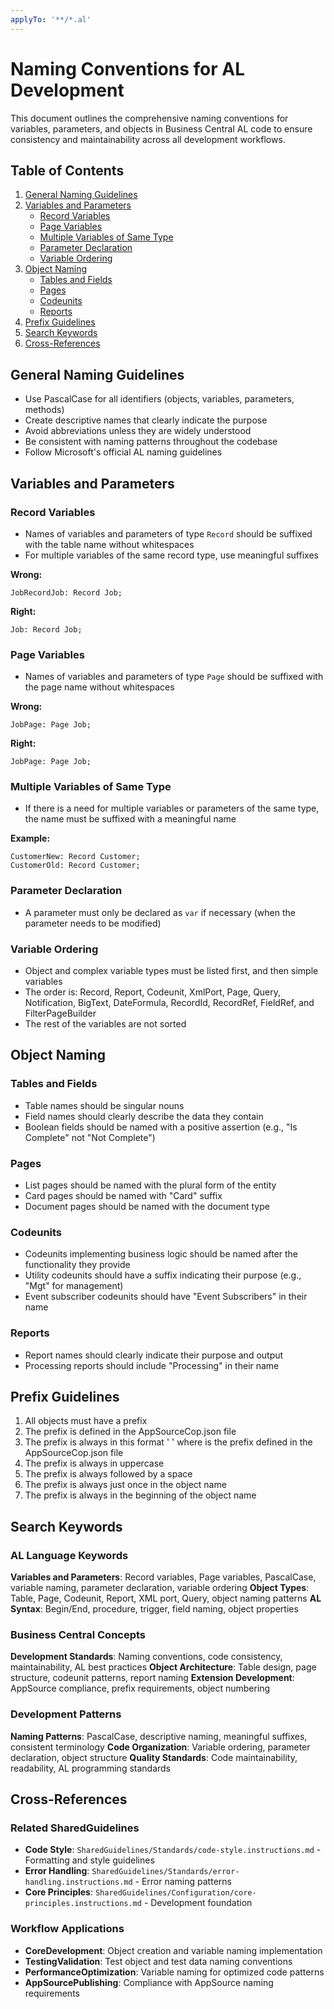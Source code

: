 ```yaml
---
applyTo: '**/*.al'
---
```

# Naming Conventions for AL Development

This document outlines the comprehensive naming conventions for variables, parameters, and objects in Business Central AL code to ensure consistency and maintainability across all development workflows.

## Table of Contents

1. [General Naming Guidelines](#general-naming-guidelines)
2. [Variables and Parameters](#variables-and-parameters)
   - [Record Variables](#record-variables)
   - [Page Variables](#page-variables)
   - [Multiple Variables of Same Type](#multiple-variables-of-same-type)
   - [Parameter Declaration](#parameter-declaration)
   - [Variable Ordering](#variable-ordering)
3. [Object Naming](#object-naming)
   - [Tables and Fields](#tables-and-fields)
   - [Pages](#pages)
   - [Codeunits](#codeunits)
   - [Reports](#reports)
4. [Prefix Guidelines](#prefix-guidelines)
5. [Search Keywords](#search-keywords)
6. [Cross-References](#cross-references)

## General Naming Guidelines

- Use PascalCase for all identifiers (objects, variables, parameters, methods)
- Create descriptive names that clearly indicate the purpose
- Avoid abbreviations unless they are widely understood
- Be consistent with naming patterns throughout the codebase
- Follow Microsoft's official AL naming guidelines

## Variables and Parameters

### Record Variables

- Names of variables and parameters of type `Record` should be suffixed with the table name without whitespaces
- For multiple variables of the same record type, use meaningful suffixes

**Wrong:**
```al
JobRecordJob: Record Job;
```

**Right:**
```al
Job: Record Job;
```

### Page Variables

- Names of variables and parameters of type `Page` should be suffixed with the page name without whitespaces

**Wrong:**
```al
JobPage: Page Job;
```

**Right:**
```al
JobPage: Page Job;
```

### Multiple Variables of Same Type

- If there is a need for multiple variables or parameters of the same type, the name must be suffixed with a meaningful name

**Example:**
```al
CustomerNew: Record Customer;
CustomerOld: Record Customer;
```

### Parameter Declaration

- A parameter must only be declared as `var` if necessary (when the parameter needs to be modified)

### Variable Ordering

- Object and complex variable types must be listed first, and then simple variables
- The order is: Record, Report, Codeunit, XmlPort, Page, Query, Notification, BigText, DateFormula, RecordId, RecordRef, FieldRef, and FilterPageBuilder
- The rest of the variables are not sorted

## Object Naming

### Tables and Fields

- Table names should be singular nouns
- Field names should clearly describe the data they contain
- Boolean fields should be named with a positive assertion (e.g., "Is Complete" not "Not Complete")

### Pages

- List pages should be named with the plural form of the entity
- Card pages should be named with "Card" suffix
- Document pages should be named with the document type

### Codeunits

- Codeunits implementing business logic should be named after the functionality they provide
- Utility codeunits should have a suffix indicating their purpose (e.g., "Mgt" for management)
- Event subscriber codeunits should have "Event Subscribers" in their name

### Reports

- Report names should clearly indicate their purpose and output
- Processing reports should include "Processing" in their name

## Prefix Guidelines

1. All objects must have a prefix
2. The prefix is defined in the AppSourceCop.json file
3. The prefix is always in this format '<Prefix> ' where <Prefix> is the prefix defined in the AppSourceCop.json file
4. The prefix is always in uppercase
5. The prefix is always followed by a space
6. The prefix is always just once in the object name
7. The prefix is always in the beginning of the object name

## Search Keywords

### AL Language Keywords
**Variables and Parameters**: Record variables, Page variables, PascalCase, variable naming, parameter declaration, variable ordering
**Object Types**: Table, Page, Codeunit, Report, XML port, Query, object naming patterns
**AL Syntax**: Begin/End, procedure, trigger, field naming, object properties

### Business Central Concepts  
**Development Standards**: Naming conventions, code consistency, maintainability, AL best practices
**Object Architecture**: Table design, page structure, codeunit patterns, report naming
**Extension Development**: AppSource compliance, prefix requirements, object numbering

### Development Patterns
**Naming Patterns**: PascalCase, descriptive naming, meaningful suffixes, consistent terminology
**Code Organization**: Variable ordering, parameter declaration, object structure
**Quality Standards**: Code maintainability, readability, AL programming standards

## Cross-References

### Related SharedGuidelines
- **Code Style**: `SharedGuidelines/Standards/code-style.instructions.md` - Formatting and style guidelines
- **Error Handling**: `SharedGuidelines/Standards/error-handling.instructions.md` - Error naming patterns
- **Core Principles**: `SharedGuidelines/Configuration/core-principles.instructions.md` - Development foundation

### Workflow Applications
- **CoreDevelopment**: Object creation and variable naming implementation
- **TestingValidation**: Test object and test data naming conventions  
- **PerformanceOptimization**: Variable naming for optimized code patterns
- **AppSourcePublishing**: Compliance with AppSource naming requirements
